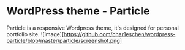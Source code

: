 # WordPress theme - Particle

Particle is a responsive Wordpress theme, it's designed for personal portfolio site. 
![image][https://github.com/char1eschen/wordpress-particle/blob/master/particle/screenshot.png]
